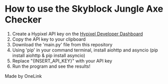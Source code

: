 # How to use the Skyblock Jungle Axe Checker  
1. Create a Hypixel API key on the [Hypixel Developer Dashboard](https://developer.hypixel.net/dashboard/)
2. Copy the API key to your clipboard
3. Download the 'main.py' file from this repository
4. Using 'pip' in your command terminal, install aiohttp and asyncio (pip install aiohttp & pip install asyncio)
5. Replace "{INSERT_API_KEY}" with your API key
6. Run the program and see the results!

Made by OneLink
